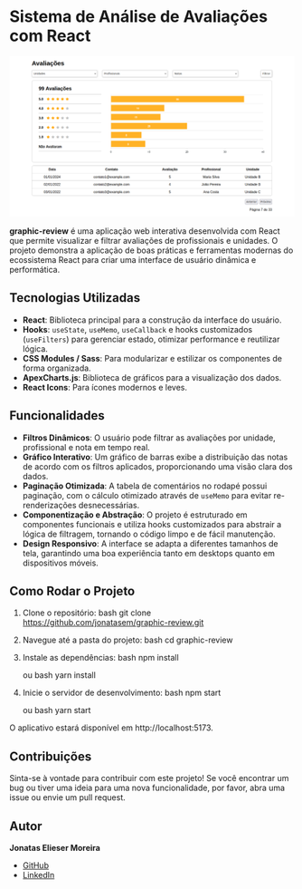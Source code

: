 # Sistema de Análise de Avaliações com React

![Banner do Projeto](./src/assets/img/graphic.png)

**graphic-review** é uma aplicação web interativa desenvolvida com React que permite visualizar e filtrar avaliações de profissionais e unidades. O projeto demonstra a aplicação de boas práticas e ferramentas modernas do ecossistema React para criar uma interface de usuário dinâmica e performática.

## Tecnologias Utilizadas

- **React**: Biblioteca principal para a construção da interface do usuário.
- **Hooks**: `useState`, `useMemo`, `useCallback` e hooks customizados (`useFilters`) para gerenciar estado, otimizar performance e reutilizar lógica.
- **CSS Modules / Sass**: Para modularizar e estilizar os componentes de forma organizada.
- **ApexCharts.js**: Biblioteca de gráficos para a visualização dos dados.
- **React Icons**: Para ícones modernos e leves.

## Funcionalidades

- **Filtros Dinâmicos**: O usuário pode filtrar as avaliações por unidade, profissional e nota em tempo real.
- **Gráfico Interativo**: Um gráfico de barras exibe a distribuição das notas de acordo com os filtros aplicados, proporcionando uma visão clara dos dados.
- **Paginação Otimizada**: A tabela de comentários no rodapé possui paginação, com o cálculo otimizado através de `useMemo` para evitar re-renderizações desnecessárias.
- **Componentização e Abstração**: O projeto é estruturado em componentes funcionais e utiliza hooks customizados para abstrair a lógica de filtragem, tornando o código limpo e de fácil manutenção.
- **Design Responsivo**: A interface se adapta a diferentes tamanhos de tela, garantindo uma boa experiência tanto em desktops quanto em dispositivos móveis.

## Como Rodar o Projeto

1. Clone o repositório:
   bash
   git clone https://github.com/jonatasem/graphic-review.git
   

2. Navegue até a pasta do projeto:
   bash
   cd graphic-review
   

3. Instale as dependências:
   bash
   npm install
   
   ou
   bash
   yarn install
   

4. Inicie o servidor de desenvolvimento:
   bash
   npm start
   
   ou
   bash
   yarn start
   

O aplicativo estará disponível em http://localhost:5173.

## Contribuições

Sinta-se à vontade para contribuir com este projeto! Se você encontrar um bug ou tiver uma ideia para uma nova funcionalidade, por favor, abra uma issue ou envie um pull request.

## Autor

**Jonatas Elieser Moreira**

- [GitHub](https://github.com/jonatasem)
- [LinkedIn](https://www.linkedin.com/in/jonatasem)

